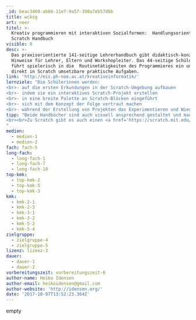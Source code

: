 ```yaml
---
_id: beac3460-ab66-11e7-9a57-390a7eb57d6b
title: wcksg
art: noer
titel: >-
  Kreativ programmieren mit interaktiven Sozialformen:  Handlungsorientes
  Scratch Handbuch
visible: 0
desc: >-
  Das praxisorientierte 141-seitige Lehrerhandbuch gibt didaktisch-konzeptuelle
  Hinweise für Lehrer, Eltern und Workshopleiter. Das 44-seitige Schülerhandbuch
  führt spielerisch in die  Routinetätigkeiten des Programmieres ein und enthält
  direkt in Scratch umsetzbare praktische Aufgaben.
link: 'http://eis.ph-noe.ac.at/kreativeinformatik/'
lernziele: "Die Schülerinnen werden:
<br>- auf die ersten Erkundungen in der Scratch-Umgebung aufbauen
<br>- indem sie ein interaktives Scratch-Projekt erstellen
<br>- in eine breite Palette an Scratch-Blöcken eingeführt
<br>- sich mit dem Konzept der Folge vertraut machen
<br>- während der Erstellung von Projekten das Experimentieren und Wiederholen üben (S.5)"
tipp: "Beide Handbücher sind auch visuell ansprechend gestaltet und machen Lust darauf, die Praxisbausteine auszuprobieren.\r\nDas Konzept der \"kreativen Informatik\" passt wunderbar zu Maker-Aktivitäten mit der Orientierung an Kreativität und selbständigem Gestalten und zielt als eine Karriere als Informatiker oder Programmierer: \"Es unterstützt die Entwicklung junger Leute als informatisch Gebildete – Individuen, die in allen Bereichen ihres Lebens, über Fachbereiche und Kontexte hinaus, auf computergestützte Konzepte, Methoden und Perspektiven aufbauen können.\" (S.9)
<br><br>Zu Scratch gibt es auch einen <a href='https://scratch.mit.edu/download'>Offline-Editor</a> (Mac, Windows, einige Linux-Versionen)
"
medien:
  - medien-1
  - medien-2
fach: fach-5
long-fach:
  - long-fach-1
  - long-fach-7
  - long-fach-10
top-kmk:
  - top-kmk-2
  - top-kmk-5
  - top-kmk-3
kmk:
  - kmk-2-1
  - kmk-2-3
  - kmk-3-1
  - kmk-3-2
  - kmk-5-2
  - kmk-5-4
zielgruppe:
  - zielgruppe-4
  - zielgruppe-5
lizenz: lizenz-3
dauer:
  - dauer-1
  - dauer-2
vorbereitungszeit: vorbereitungszeit-6
author-name: Heiko Idensen
author-email: heikoidensen@gmail.com
author-website: 'http://idensen.org/'
date: '2017-10-07T13:52:23.364Z'
---
```

empty
